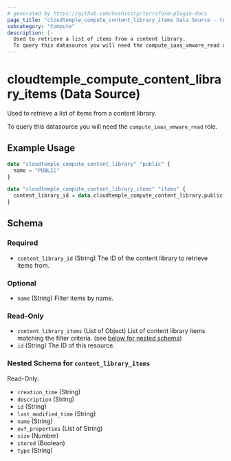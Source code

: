 ```yaml
---
# generated by https://github.com/hashicorp/terraform-plugin-docs
page_title: "cloudtemple_compute_content_library_items Data Source - terraform-provider-cloudtemple"
subcategory: "Compute"
description: |-
  Used to retrieve a list of items from a content library.
  To query this datasource you will need the compute_iaas_vmware_read role.
---
```


# cloudtemple_compute_content_library_items (Data Source)

Used to retrieve a list of items from a content library.

To query this datasource you will need the `compute_iaas_vmware_read` role.

## Example Usage

```terraform
data "cloudtemple_compute_content_library" "public" {
  name = "PUBLIC"
}

data "cloudtemple_compute_content_library_items" "items" {
  content_library_id = data.cloudtemple_compute_content_library.public.id
}
```

<!-- schema generated by tfplugindocs -->
## Schema

### Required

- `content_library_id` (String) The ID of the content library to retrieve items from.

### Optional

- `name` (String) Filter items by name.

### Read-Only

- `content_library_items` (List of Object) List of content library items matching the filter criteria. (see [below for nested schema](#nestedatt--content_library_items))
- `id` (String) The ID of this resource.

<a id="nestedatt--content_library_items"></a>
### Nested Schema for `content_library_items`

Read-Only:

- `creation_time` (String)
- `description` (String)
- `id` (String)
- `last_modified_time` (String)
- `name` (String)
- `ovf_properties` (List of String)
- `size` (Number)
- `stored` (Boolean)
- `type` (String)


